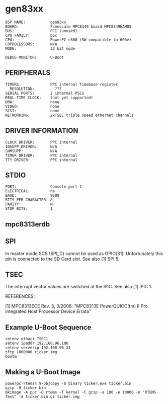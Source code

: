 gen83xx
=======
```
BSP NAME:           gen83xx
BOARD:              Freescale MPC8349 board MPC8349EAMDS
BUS:                PCI (unused)
CPU FAMILY:         ppc
CPU:                PowerPC e300 (SW compatible to 603e)
COPROCESSORS:       N/A
MODE:               32 bit mode

DEBUG MONITOR:      U-Boot 
```

PERIPHERALS
-----------
```
TIMERS:             PPC internal Timebase register
  RESOLUTION:         ???
SERIAL PORTS:       2 internal PSCs
REAL-TIME CLOCK:    (not yet supported)
DMA:                none
VIDEO:              none
SCSI:               none
NETWORKING:         2xTSEC triple speed ethernet channels
```

DRIVER INFORMATION
------------------
```
CLOCK DRIVER:       PPC internal
IOSUPP DRIVER:      N/A
SHMSUPP:            N/A
TIMER DRIVER:       PPC internal
TTY DRIVER:         PPC internal
```

STDIO
-----
```
PORT:               Console port 1
ELECTRICAL:         na
BAUD:               9600
BITS PER CHARACTER: 8
PARITY:             N
STOP BITS:          1
```

mpc8313erdb
-----------
SPI
---
In master mode SCS (SPI_D) cannot be used as GPIO[31].  Unfortunately this pin
is connected to the SD Card slot. See also [1] SPI 5.

TSEC
----
The interrupt vector values are switched at the IPIC.  See also [1] IPIC 1.

REFERENCES:

[1]	MPC8313ECE Rev. 3, 3/2008: "MPC8313E PowerQUICC(tm) II Pro Integrated Host
	Processor Device Errata"

Example U-Boot Sequence
-----------------------
```
setenv ethact TSEC1
setenv ipaddr 192.168.96.106
setenv serverip 192.168.96.31
tftp 1000000 ticker.img
bootm
```
Making a U-Boot Image
---------------------
```shell
powerpc-rtems4.9-objcopy -O binary ticker.exe ticker.bin
gzip -9 ticker.bin
mkimage -A ppc -O rtems -T kernel -C gzip -a 100 -e 10000 -n "RTEMS
Test" -d ticker.bin.gz ticker.img
```
